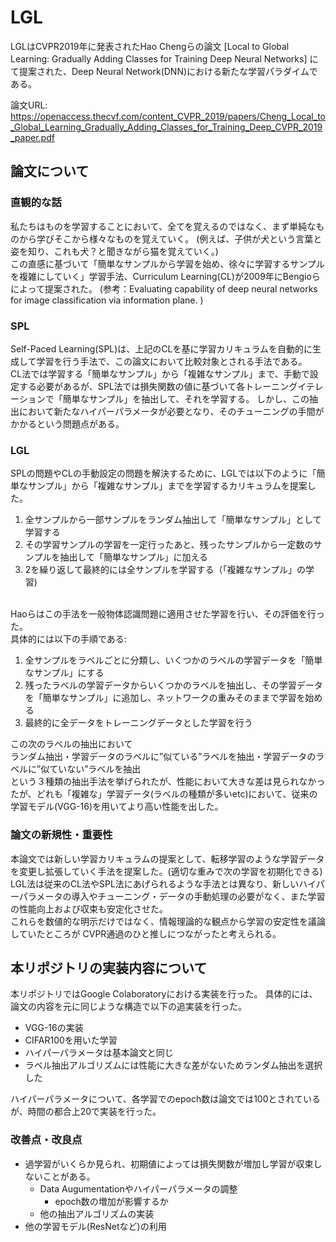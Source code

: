 # LGL
LGLはCVPR2019年に発表されたHao Chengらの論文 [Local to Global Learning: Gradually Adding Classes for Training Deep Neural Networks] にて提案された、Deep Neural Network(DNN)における新たな学習パラダイムである。 <br>

論文URL: https://openaccess.thecvf.com/content_CVPR_2019/papers/Cheng_Local_to_Global_Learning_Gradually_Adding_Classes_for_Training_Deep_CVPR_2019_paper.pdf

## 論文について
### 直観的な話
私たちはものを学習することにおいて、全てを覚えるのではなく、まず単純なものから学びそこから様々なものを覚えていく。
(例えば、子供が犬という言葉と姿を知り、これも犬？と聞きながら猫を覚えていく。) <br>
この直感に基づいて「簡単なサンプルから学習を始め、徐々に学習するサンプルを複雑にしていく」学習手法、Curriculum Learning(CL)が2009年にBengioらによって提案された。
(参考：Evaluating capability of deep neural networks for image classification via information plane. )

### SPL
Self-Paced Learning(SPL)は、上記のCLを基に学習カリキュラムを自動的に生成して学習を行う手法で、この論文において比較対象とされる手法である。<br>
CL法では学習する「簡単なサンプル」から「複雑なサンプル」まで、手動で設定する必要があるが、SPL法では損失関数の値に基づいて各トレーニングイテレーションで「簡単なサンプル」を抽出して、それを学習する。
しかし、この抽出において新たなハイパーパラメータが必要となり、そのチューニングの手間がかかるという問題点がある。

### LGL
SPLの問題やCLの手動設定の問題を解決するために、LGLでは以下のように「簡単なサンプル」から「複雑なサンプル」までを学習するカリキュラムを提案した。<br>
1. 全サンプルから一部サンプルをランダム抽出して「簡単なサンプル」として学習する
1. その学習サンプルの学習を一定行ったあと、残ったサンプルから一定数のサンプルを抽出して「簡単なサンプル」に加える
1. 2を繰り返して最終的には全サンプルを学習する（「複雑なサンプル」の学習)
<br>
Haoらはこの手法を一般物体認識問題に適用させた学習を行い、その評価を行った。<br>
具体的には以下の手順である: <br>

1. 全サンプルをラベルごとに分類し、いくつかのラベルの学習データを「簡単なサンプル」にする
1. 残ったラベルの学習データからいくつかのラベルを抽出し、その学習データを「簡単なサンプル」に追加し、ネットワークの重みそのままで学習を始める
1. 最終的に全データをトレーニングデータとした学習を行う

この次のラベルの抽出において<br>
ランダム抽出・学習データのラベルに”似ている”ラベルを抽出・学習データのラベルに”似ていない”ラベルを抽出<br>
という３種類の抽出手法を挙げられたが、性能において大きな差は見られなかったが、どれも「複雑な」学習データ(ラベルの種類が多いetc)において、従来の学習モデル(VGG-16)を用いてより高い性能を出した。

### 論文の新規性・重要性
本論文では新しい学習カリキュラムの提案として、転移学習のような学習データを変更し拡張していく手法を提案した。(適切な重みで次の学習を初期化できる)<br>
LGL法は従来のCL法やSPL法にあげられるような手法とは異なり、新しいハイパーパラメータの導入やチューニング・データの手動処理の必要がなく、また学習の性能向上および収束も安定化させた。<br>
これらを数値的な明示だけではなく、情報理論的な観点から学習の安定性を議論していたところが CVPR通過のひと推しにつながったと考えられる。

## 本リポジトリの実装内容について
本リポジトリではGoogle Colaboratoryにおける実装を行った。
具体的には、論文の内容を元に同じような構造で以下の追実装を行った。
- VGG-16の実装
- CIFAR100を用いた学習
- ハイパーパラメータは基本論文と同じ
- ラベル抽出アルゴリズムには性能に大きな差がないためランダム抽出を選択した

ハイパーパラメータについて、各学習でのepoch数は論文では100とされているが、時間の都合上20で実装を行った。

### 改善点・改良点
- 過学習がいくらか見られ、初期値によっては損失関数が増加し学習が収束しないことがある。
    - Data Augumentationやハイパーパラメータの調整
        - epoch数の増加が影響するか 
    - 他の抽出アルゴリズムの実装
- 他の学習モデル(ResNetなど)の利用
